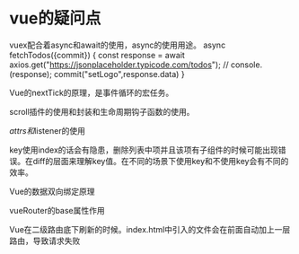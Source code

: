 # vue的疑问点

vuex配合着async和await的使用，async的使用用途。
async fetchTodos({commit}) {
        const response = await axios.get("https://jsonplaceholder.typicode.com/todos");
        // console.(response);
        commit("setLogo",response.data)
}

Vue的nextTick的原理，是事件循环的宏任务。

scroll插件的使用和封装和生命周期钩子函数的使用。

$attrs和$listener的使用

key使用index的话会有隐患，删除列表中项并且该项有子组件的时候可能出现错误。在diff的层面来理解key值。在不同的场景下使用key和不使用key会有不同的效率。

Vue的数据双向绑定原理

vueRouter的base属性作用

Vue在二级路由底下刷新的时候。index.html中引入的文件会在前面自动加上一层路由，导致请求失败
